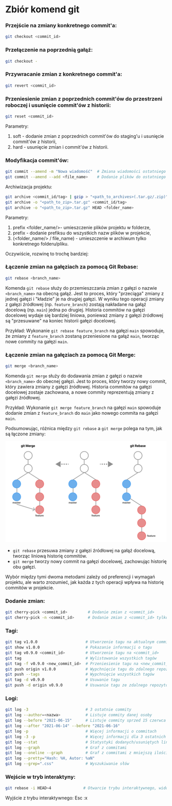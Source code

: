 
# Zbiór komend git
### Przejście na zmiany konkretnego commit'a:
```bash
git checkout <commit_id>
```
### Przełączenie na poprzednią gałąź:
```bash
git checkout -
```
### Przywracanie zmian z konkretnego commit'a:
```bash
git revert <commit_id>
```

### Przeniesienie zmian z poprzednich commit'ów do przestrzeni roboczej i usunięcie commit'ów z historii:
```bash
git reset <commit_id>
```

Parametry:
1. soft - dodanie zmian z poprzednich commit'ów do staging'u i usunięcie commit'ów z historii,
2. hard - usunięcie zmian i commit'ów z historii.

### Modyfikacja commit'ów:
```bash
git commit --amend -m "Nowa wiadomość"  # Zmiana wiadomości ostatniego commita
git commit --amend --add <file_name>    # Dodanie plików do ostatniego commita
```

Archiwizacja projektu:
```bash
git archive <commit_id/tag> | gzip > "<path_to_archives>(.tar.gz/.zip)"
git archive -o "<path_to_zip>.tar.gz" <commit_id/tag>
git archive -o "<path_to_zip>.tar.gz" HEAD <folder_name>
```
Parametry:
1. prefix <folder_name/>- umieszczenie plików projektu w folderze, 
2. prefix <name>- dodanie prefiksu do wszystkich nazw plików w projekcie,
3. (<folder_name/> / file_name)  - umieszczenie w archiwum tylko konkretnego folderu/pliku.

Oczywiście, rozwinę to trochę bardziej:

### Łączenie zmian na gałęziach za pomocą Git Rebase:
```bash
git rebase <branch_name>
```
Komenda `git rebase` służy do przemieszczania zmian z gałęzi o nazwie `<branch_name>` na obecną gałąź. Jest to proces, który "przeciąga" zmiany z jednej gałęzi i "kładzie" je na drugiej gałęzi. W wyniku tego operacji zmiany z gałęzi źródłowej (np. `feature_branch`) zostają nakładane na gałąź docelową (np. `main`) jedna po drugiej. Historia commitów na gałęzi docelowej wydaje się bardziej liniowa, ponieważ zmiany z gałęzi źródłowej są "przesuwane" na koniec historii gałęzi docelowej.

Przykład: Wykonanie `git rebase feature_branch` na gałęzi `main` spowoduje, że zmiany z `feature_branch` zostaną przeniesione na gałąź `main`, tworząc nowe commity na gałęzi `main`.

### Łączenie zmian na gałęziach za pomocą Git Merge:
```bash
git merge <branch_name>
```
Komenda `git merge` służy do dodawania zmian z gałęzi o nazwie `<branch_name>` do obecnej gałęzi. Jest to proces, który tworzy nowy commit, który zawiera zmiany z gałęzi źródłowej. Historia commitów na gałęzi docelowej zostaje zachowana, a nowe commity reprezentują zmiany z gałęzi źródłowej.

Przykład: Wykonanie `git merge feature_branch` na gałęzi `main` spowoduje dodanie zmian z `feature_branch` do `main` jako nowego commita na gałęzi `main`.

Podsumowując, różnica między `git rebase` a `git merge` polega na tym, jak są łączone zmiany:

<img src="git_rebase_merge.png">

- `git rebase` przesuwa zmiany z gałęzi źródłowej na gałąź docelową, tworząc liniową historię commitów.
- `git merge` tworzy nowy commit na gałęzi docelowej, zachowując historię obu gałęzi.

Wybór między tymi dwoma metodami zależy od preferencji i wymagań projektu, ale warto zrozumieć, jak każda z tych operacji wpływa na historię commitów w projekcie.

### Dodanie zmian:
```bash
git cherry-pick <commit_id>         # Dodanie zmian z <commit_id>
git cherry-pick -n <commit_id>      # Dodanie zmian z <commit_id> tylko do obszaru staging, bez nowego commita

```

### Tagi:
```bash
git tag v1.0.0                     # Utworzenie tagu na aktualnym commicie
git show v1.0.0                    # Pokazanie informacji o tagu
git tag v0.9.0 <commit_id>         # Utworzenie tagu na <commit_id>
git tag                            # Wylistowanie wszystkich tagów
git tag -f v0.9.0 <new_commit_id>  # Przeniesienie tagu na <new_commit_id>
git push origin v1.0.0             # Wypchnięcie tagu do zdalnego repozytorium
git push --tags                    # Wypchnięcie wszystkich tagów
git tag -d v0.9.0                  # Usuwanie tagu
git push -d origin v0.9.0          # Usuwanie tagu ze zdalnego repozytorium

```
### Logi:
```bash
git log -3                         # 3 ostatnie commity
git log --author=<nazwa>           # Listuje commity danej osoby
git log --before "2021-06-15"      # Listuje commity sprzed 15 czerwca (opcja --after jest do listowania commitów po danej dacie)
git log --after "2021-06-14" --before "2021-06-16"
git log -p                         # Więcej informacji o commitach
git log -3 -p                      # Więcej informacji dla 3 ostatnich commitów
git log --stat                     # Statystyki dodanych/usuniętych linii
git log --graph                    # Graf z commitami
git log --oneline --graph          # Graf z commitami z mniejszą ilością informacji
git log --pretty="Hash: %H, Autor: %aN"
git log --grep=".css"              # Wyszukiwanie słów
```

### Wejście w tryb interaktyny:
```bash
git rebase -i HEAD~4              # Otwarcie trybu interaktywnego, widok na 4 ostatnie commity
```

Wyjście z trybu interaktywnego:
Esc :x






